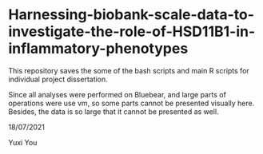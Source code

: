# Harnessing-biobank-scale-data-to-investigate-the-role-of-HSD11B1-in-inflammatory-phenotypes

This repository saves the some of the bash scripts and main R scripts for individual project dissertation.

Since all analyses were performed on Bluebear, and large parts of operations were use vm, so some parts cannot be presented visually here. Besides, the data is so large that it cannot be presented as well.

18/07/2021

Yuxi You
